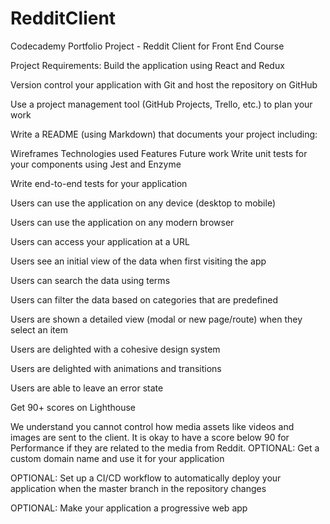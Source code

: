 # RedditClient
Codecademy Portfolio Project - Reddit Client for Front End Course


Project Requirements:
Build the application using React and Redux

Version control your application with Git and host the repository on GitHub

Use a project management tool (GitHub Projects, Trello, etc.) to plan your work

Write a README (using Markdown) that documents your project including:

Wireframes
Technologies used
Features
Future work
Write unit tests for your components using Jest and Enzyme

Write end-to-end tests for your application

Users can use the application on any device (desktop to mobile)

Users can use the application on any modern browser

Users can access your application at a URL

Users see an initial view of the data when first visiting the app

Users can search the data using terms

Users can filter the data based on categories that are predefined

Users are shown a detailed view (modal or new page/route) when they select an item

Users are delighted with a cohesive design system

Users are delighted with animations and transitions

Users are able to leave an error state

Get 90+ scores on Lighthouse

We understand you cannot control how media assets like videos and images are sent to the client. It is okay to have a score below 90 for Performance if they are related to the media from Reddit.
OPTIONAL: Get a custom domain name and use it for your application

OPTIONAL: Set up a CI/CD workflow to automatically deploy your application when the master branch in the repository changes

OPTIONAL: Make your application a progressive web app